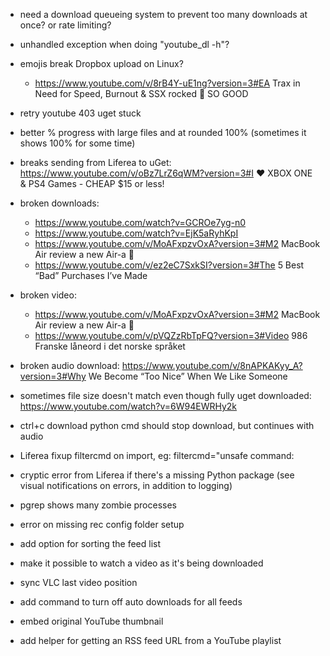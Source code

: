 - need a download queueing system to prevent too many downloads at once? or rate limiting?
- unhandled exception when doing "youtube_dl -h"?
- emojis break Dropbox upload on Linux?
  - https://www.youtube.com/v/8rB4Y-uE1ng?version=3#EA Trax in Need for Speed, Burnout & SSX rocked 🤘 SO GOOD
- retry youtube 403 uget stuck
- better % progress with large files and at rounded 100% (sometimes it shows 100% for some time)
- breaks sending from Liferea to uGet: https://www.youtube.com/v/oBz7LrZ6qWM?version=3#I ❤️ XBOX ONE & PS4 Games - CHEAP $15 or less!
- broken downloads:
  - https://www.youtube.com/watch?v=GCROe7yg-n0
  - https://www.youtube.com/watch?v=EjK5aRyhKpI
  - https://www.youtube.com/v/MoAFxpzvOxA?version=3#M2 MacBook Air review a new Air-a  👀
  - https://www.youtube.com/v/ez2eC7SxkSI?version=3#The 5 Best “Bad” Purchases I’ve Made
- broken video:
  - https://www.youtube.com/v/MoAFxpzvOxA?version=3#M2 MacBook Air review a new Air-a  👀
  - https://www.youtube.com/v/pVQZzRbTpFQ?version=3#Video 986 Franske låneord i det norske språket
- broken audio download: https://www.youtube.com/v/8nAPKAKyy_A?version=3#Why We Become “Too Nice” When We Like Someone
- sometimes file size doesn't match even though fully uget downloaded: https://www.youtube.com/watch?v=6W94EWRHy2k
- ctrl+c download python cmd should stop download, but continues with audio
- Liferea fixup filtercmd on import, eg: filtercmd="unsafe command:
- cryptic error from Liferea if there's a missing Python package (see visual notifications on errors, in addition to logging)
- pgrep shows many zombie processes
- error on missing rec config folder setup

- add option for sorting the feed list
- make it possible to watch a video as it's being downloaded
- sync VLC last video position
- add command to turn off auto downloads for all feeds
- embed original YouTube thumbnail
- add helper for getting an RSS feed URL from a YouTube playlist
